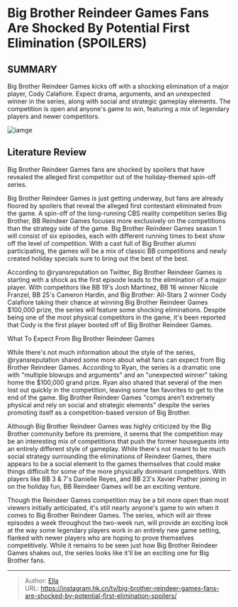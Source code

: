 # Big Brother Reindeer Games Fans Are Shocked By Potential First Elimination (SPOILERS)


## SUMMARY 



  Big Brother Reindeer Games kicks off with a shocking elimination of a major player, Cody Calafiore.   Expect drama, arguments, and an unexpected winner in the series, along with social and strategic gameplay elements.   The competition is open and anyone&#39;s game to win, featuring a mix of legendary players and newer competitors.  

![iamge](https://static1.srcdn.com/wordpress/wp-content/uploads/2023/12/big-brother-reindeer-games-cast-guide.jpg)

## Literature Review
Big Brother Reindeer Games fans are shocked by spoilers that have revealed the alleged first competitor out of the holiday-themed spin-off series.




Big Brother Reindeer Games is just getting underway, but fans are already floored by spoilers that reveal the alleged first contestant eliminated from the game. A spin-off of the long-running CBS reality competition series Big Brother, BB Reindeer Games focuses more exclusively on the competitions than the strategy side of the game. Big Brother Reindeer Games season 1 will consist of six episodes, each with different running times to best show off the level of competition. With a cast full of Big Brother alumni participating, the games will be a mix of classic BB competitions and newly created holiday specials sure to bring out the best of the best.




According to @ryansreputation on Twitter, Big Brother Reindeer Games is starting with a shock as the first episode leads to the elimination of a major player. With competitors like BB 19&#39;s Josh Martinez, BB 16 winner Nicole Franzel, BB 25&#39;s Cameron Hardin, and Big Brother: All-Stars 2 winner Cody Calafiore taking their chance at winning Big Brother Reindeer Games $100,000 prize, the series will feature some shocking eliminations. Despite being one of the most physical competitors in the game, it&#39;s been reported that Cody is the first player booted off of Big Brother Reindeer Games.


 What To Expect From Big Brother Reindeer Games 
          

While there&#39;s not much information about the style of the series, @ryansreputation shared some more about what fans can expect from Big Brother Reindeer Games. According to Ryan, the series is a dramatic one with &#34;multiple blowups and arguments&#34; and an &#34;unexpected winner&#34; taking home the $100,000 grand prize. Ryan also shared that several of the men lost out quickly in the competition, leaving some fan favorites to get to the end of the game. Big Brother Reindeer Games &#34;comps aren’t extremely physical and rely on social and strategic elements&#34; despite the series promoting itself as a competition-based version of Big Brother.





 

Although Big Brother Reindeer Games was highly criticized by the Big Brother community before its premiere, it seems that the competition may be an interesting mix of competitions that push the former houseguests into an entirely different style of gameplay. While there&#39;s not meant to be much social strategy surrounding the eliminations of Reindeer Games, there appears to be a social element to the games themselves that could make things difficult for some of the more physically dominant competitors. With players like BB 3 &amp; 7&#39;s Danielle Reyes, and BB 23&#39;s Xavier Prather joining in on the holiday fun, BB Reindeer Games will be an exciting venture.

Though the Reindeer Games competition may be a bit more open than most viewers initially anticipated, it&#39;s still nearly anyone&#39;s game to win when it comes to Big Brother Reindeer Games. The series, which will air three episodes a week throughout the two-week run, will provide an exciting look at the way some legendary players work in an entirely new game setting, flanked with newer players who are hoping to prove themselves competitively. While it remains to be seen just how Big Brother Reindeer Games shakes out, the series looks like it&#39;ll be an exciting one for Big Brother fans.






---

> Author: [Ella](https://instagram.hk.cn/)  
> URL: https://instagram.hk.cn/tv/big-brother-reindeer-games-fans-are-shocked-by-potential-first-elimination-spoilers/  

